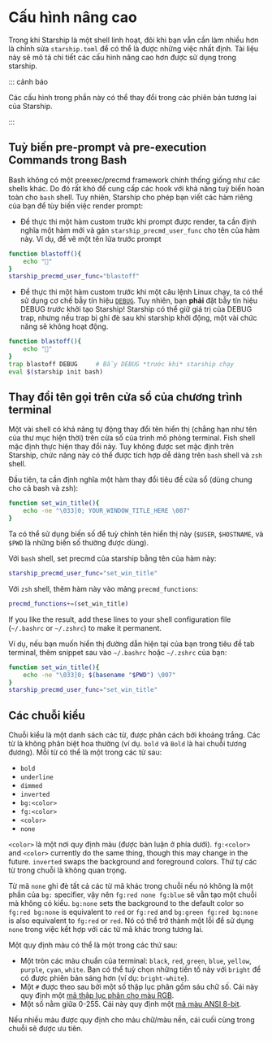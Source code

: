 # Cấu hình nâng cao

Trong khi Starship là một shell linh hoạt, đôi khi bạn vẫn cần làm nhiều hơn là chỉnh sửa `starship.toml` để có thể là được những việc nhất định. Tài liệu này sẽ mô tả chi tiết các cấu hình nâng cao hơn được sử dụng trong starship.

::: cảnh báo

Các cấu hình trong phần này có thể thay đổi trong các phiên bản tương lai của Starship.

:::

## Tuỳ biến pre-prompt và pre-execution Commands trong Bash

Bash không có một preexec/precmd framework chính thống giống như các shells khác. Do đó rất khó để cung cấp các hook với khả năng tuỳ biến hoàn toàn cho `bash` shell. Tuy nhiên, Starship cho phép bạn viết các hàm riêng của bạn để tùy biến việc render prompt:

- Để thực thi một hàm custom trước khi prompt được render, ta cần định nghĩa một hàm mới và gán `starship_precmd_user_func` cho tên của hàm này. Ví dụ, để vẽ một tên lửa trước prompt

```bash
function blastoff(){
    echo "🚀"
}
starship_precmd_user_func="blastoff"
```

- Để thực thi một hàm custom trước khi một câu lệnh Linux chạy, ta có thể sử dụng cơ chế bẫy tín hiệu [`DEBUG`](https://jichu4n.com/posts/debug-trap-and-prompt_command-in-bash/). Tuy nhiên, bạn **phải** đặt bẫy tín hiệu DEBUG *trước* khởi tạo Starship! Starship có thể giữ giá trị của DEBUG trap, nhưng nếu trap bị ghi đè sau khi starship khởi động, một vài chức năng sẽ không hoạt động.

```bash
function blastoff(){
    echo "🚀"
}
trap blastoff DEBUG     # Bẫy DEBUG *trước khi* starship chạy
eval $(starship init bash)
```

## Thay đổi tên gọi trên cửa sổ của chương trình terminal

Một vài shell có khả năng tự động thay đổi tên hiển thị (chẳng hạn như tên của thư mục hiện thời) trên cửa số của trình mô phỏng terminal. Fish shell mặc định thực hiện thay đổi này. Tuy không được set mặc định trên Starship, chức năng này có thể được tích hợp dễ dàng trên `bash` shell và `zsh` shell.

Đầu tiên, ta cần định nghĩa một hàm thay đổi tiêu đề cửa sổ (dùng chung cho cả bash và zsh):

```bash
function set_win_title(){
    echo -ne "\033]0; YOUR_WINDOW_TITLE_HERE \007"
}
```

Ta có thể sử dụng biến số để tuỳ chỉnh tên hiển thị này (`$USER`, `$HOSTNAME`, và `$PWD` là những biến số thường được dùng).

Với `bash` shell, set precmd của starship bằng tên của hàm này:

```bash
starship_precmd_user_func="set_win_title"
```

Với `zsh` shell, thêm hàm này vào mảng `precmd_functions`:

```bash
precmd_functions+=(set_win_title)
```

If you like the result, add these lines to your shell configuration file (`~/.bashrc` or `~/.zshrc`) to make it permanent.

Ví dụ, nếu bạn muốn hiển thị đường dẫn hiện tại của bạn trong tiêu đề tab terminal, thêm snippet sau vào `~/.bashrc` hoặc `~/.zshrc` của bạn:

```bash
function set_win_title(){
    echo -ne "\033]0; $(basename "$PWD") \007"
}
starship_precmd_user_func="set_win_title"
```

## Các chuỗi kiểu

Chuỗi kiểu là một danh sách các từ, được phân cách bởi khoảng trắng. Các từ là không phân biệt hoa thường (ví dụ. `bold` và `Bold` là hai chuỗi tương đương). Mỗi từ có thể là một trong các từ sau:

  - `bold`
  - `underline`
  - `dimmed`
  - `inverted`
  - `bg:<color>`
  - `fg:<color>`
  - `<color>`
  - `none`

`<color>` là một nơi quy định màu (được bàn luận ở phía dưới). `fg:<color>` and `<color>` currently do the same thing, though this may change in the future. `inverted` swaps the background and foreground colors. Thứ tự các từ trong chuỗi là không quan trọng.

Từ mã `none` ghi đè tất cả các từ mã khác trong chuỗi nếu nó không là một phần của `bg:` specifier, vậy nên `fg:red none fg:blue` sẽ vẫn tạo một chuỗi mà không có kiểu. `bg:none` sets the background to the default color so `fg:red bg:none` is equivalent to `red` or `fg:red` and `bg:green fg:red bg:none` is also equivalent to `fg:red` or `red`. Nó có thể trở thành một lỗi để sử dụng `none` trong việc kết hợp với các từ mã khác trong tương lai.

Một quy định màu có thể là một trong các thứ sau:

 - Một tròn các màu chuẩn của terminal: `black`, `red`, `green`, `blue`, `yellow`, `purple`, `cyan`, `white`. Bạn có thể tuỳ chọn những tiền tố này với `bright` để có được phiên bản sáng hơn (ví dụ: `bright-white`).
 - Một `#` được theo sau bởi một số thập lục phân gồm sáu chữ số. Cái này quy định một [mã thập lục phân cho màu RGB](https://www.w3schools.com/colors/colors_hexadecimal.asp).
 - Một số nằm giữa 0-255. Cái này quy định một [mã màu ANSI 8-bit](https://i.stack.imgur.com/KTSQa.png).

Nếu nhiều màu được quy định cho màu chữ/màu nền, cái cuối cùng trong chuỗi sẽ được ưu tiên.
